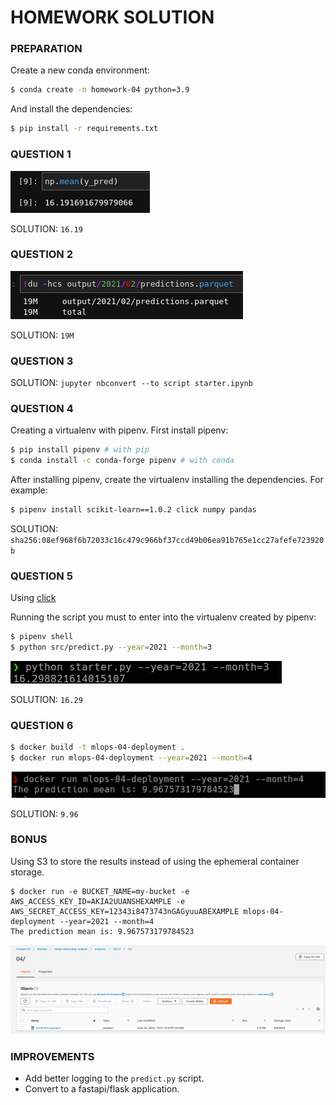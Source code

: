 # HOMEWORK SOLUTION

### PREPARATION

Create a new conda environment:
```bash
$ conda create -n homework-04 python=3.9
```

And install the dependencies:
```bash
$ pip install -r requirements.txt
```

### QUESTION 1

![MEAN](images/homework_01.png)

SOLUTION: `16.19`


### QUESTION 2

![Results Size](images/homework_02.png)

SOLUTION: `19M`

### QUESTION 3

SOLUTION: `jupyter nbconvert --to script starter.ipynb`


### QUESTION 4

Creating a virtualenv with pipenv. First install pipenv:

```bash
$ pip install pipenv # with pip
$ conda install -c conda-forge pipenv # with conda
```
After installing pipenv, create the virtualenv installing the dependencies. For example:

```bash
$ pipenv install scikit-learn==1.0.2 click numpy pandas
```

SOLUTION: `sha256:08ef968f6b72033c16c479c966bf37ccd49b06ea91b765e1cc27afefe723920b`


### QUESTION 5

Using [click](https://click.palletsprojects.com/)

Running the script you must to enter into the virtualenv created by pipenv:
```bash
$ pipenv shell
$ python src/predict.py --year=2021 --month=3
```
![Mean March](images/homework_05.png)

SOLUTION: `16.29`


### QUESTION 6

```bash
$ docker build -t mlops-04-deployment .
$ docker run mlops-04-deployment --year=2021 --month=4 
```
![Mean April](images/homework_06.png)

SOLUTION: `9.96`


### BONUS

Using S3 to store the results instead of using the ephemeral container storage.

```
$ docker run -e BUCKET_NAME=my-bucket -e AWS_ACCESS_KEY_ID=AKIA2UUANSHEXAMPLE -e AWS_SECRET_ACCESS_KEY=12343i8473743nGAGyuuABEXAMPLE mlops-04-deployment --year=2021 --month=4
The prediction mean is: 9.967573179784523
```
![Bonus](images/bonus.png)

### IMPROVEMENTS

- Add better logging to the `predict.py` script.
- Convert to a fastapi/flask application.